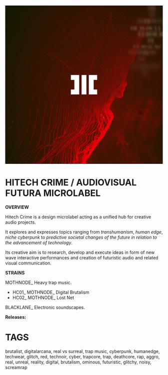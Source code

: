![](assets/hitechcrime.png)

# HITECH CRIME / AUDIOVISUAL FUTURA MICROLABEL

**OVERVIEW**

Hitech Crime is a design microlabel acting as a unified hub for creative audio projects. 

It explores and expresses topics ranging from *transhumanism*, *human edge*, *niche cyberpunk* to *predictive societal changes of the future in relation to the advancement of technology*. 

Its creative aim is to research, develop and execute ideas in form of new wave interactive performances and creation of futuristic audio and related visual communication.

**STRAINS**

MOTHNODE_ Heavy trap music.
- HC01_ MOTHNODE_ Digital Brutalism
- HC02_ MOTHNODE_ Lost Net

BLACKLANE_ Electronic soundscapes.

**Releases:**



# **TAGS**
brutalist, digitalarcana, real vs surreal, trap music, cyberpunk, humanedge, techwear, glitch, red, technoir, cyber, trapcore, trap, deathcore, rap, aggro, real, unreal, reality, digital, brutalism, ominous, futuristic, glitchy, noisy, screamrap
